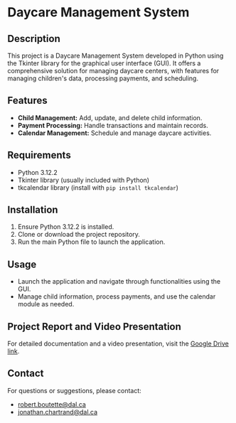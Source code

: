 # Daycare Management System

## Description
This project is a Daycare Management System developed in Python using the Tkinter library for the graphical user interface (GUI). It offers a comprehensive solution for managing daycare centers, with features for managing children's data, processing payments, and scheduling.

## Features
- **Child Management:** Add, update, and delete child information.
- **Payment Processing:** Handle transactions and maintain records.
- **Calendar Management:** Schedule and manage daycare activities.

## Requirements
- Python 3.12.2
- Tkinter library (usually included with Python)
- tkcalendar library (install with `pip install tkcalendar`)

## Installation
1. Ensure Python 3.12.2 is installed.
2. Clone or download the project repository.
3. Run the main Python file to launch the application.

## Usage
- Launch the application and navigate through functionalities using the GUI.
- Manage child information, process payments, and use the calendar module as needed.

## Project Report and Video Presentation
For detailed documentation and a video presentation, visit the [Google Drive link](https://drive.google.com/drive/folders/1QQlze4I7jXgE9GZynXoDkSm5vHqohpq9?usp=sharing).

## Contact
For questions or suggestions, please contact:
- robert.boutette@dal.ca
- jonathan.chartrand@dal.ca

